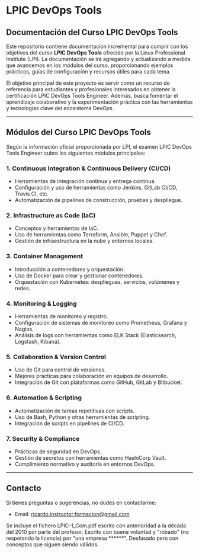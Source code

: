 # **LPIC DevOps Tools**

## Documentación del Curso LPIC DevOps Tools

Este repositorio contiene documentación incremental para cumplir con los objetivos del curso **LPIC DevOps Tools** ofrecido por la Linux Professional Institute (LPI). La documentación se irá agregando y actualizando a medida que avancemos en los módulos del curso, proporcionando ejemplos prácticos, guías de configuración y recursos útiles para cada tema.

El objetivo principal de este proyecto es servir como un recurso de referencia para estudiantes y profesionales interesados en obtener la certificación LPIC DevOps Tools Engineer. Además, busca fomentar el aprendizaje colaborativo y la experimentación práctica con las herramientas y tecnologías clave del ecosistema DevOps.

---

## Módulos del Curso LPIC DevOps Tools

Según la información oficial proporcionada por LPI, el examen LPIC DevOps Tools Engineer cubre los siguientes módulos principales:

### 1. **Continuous Integration & Continuous Delivery (CI/CD)**
   - Herramientas de integración continua y entrega continua.
   - Configuración y uso de herramientas como Jenkins, GitLab CI/CD, Travis CI, etc.
   - Automatización de pipelines de construcción, pruebas y despliegue.

### 2. **Infrastructure as Code (IaC)**
   - Conceptos y herramientas de IaC.
   - Uso de herramientas como Terraform, Ansible, Puppet y Chef.
   - Gestión de infraestructura en la nube y entornos locales.

### 3. **Container Management**
   - Introducción a contenedores y orquestación.
   - Uso de Docker para crear y gestionar contenedores.
   - Orquestación con Kubernetes: despliegues, servicios, volúmenes y redes.

### 4. **Monitoring & Logging**
   - Herramientas de monitoreo y registro.
   - Configuración de sistemas de monitoreo como Prometheus, Grafana y Nagios.
   - Análisis de logs con herramientas como ELK Stack (Elasticsearch, Logstash, Kibana).

### 5. **Collaboration & Version Control**
   - Uso de Git para control de versiones.
   - Mejores prácticas para colaboración en equipos de desarrollo.
   - Integración de Git con plataformas como GitHub, GitLab y Bitbucket.

### 6. **Automation & Scripting**
   - Automatización de tareas repetitivas con scripts.
   - Uso de Bash, Python y otras herramientas de scripting.
   - Integración de scripts en pipelines de CI/CD.

### 7. **Security & Compliance**
   - Prácticas de seguridad en DevOps.
   - Gestión de secretos con herramientas como HashiCorp Vault.
   - Cumplimiento normativo y auditoría en entornos DevOps.

---

## Contacto

Si tienes preguntas o sugerencias, no dudes en contactarme:
- Email: ricardo.instructor.formacion@gmail.com


Se incluye el fichero LPIC-1_Com.pdf escrito con anterioridad a la década del 2010 por parte del profesor. Escrito con buena voluntad y "robado" (no respetando la licencia) por "una empresa ******". Desfasado pero con conceptos que siguen siendo válidos.
